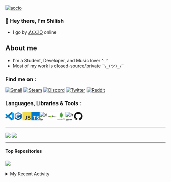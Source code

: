 <!-- 👋 Hey, I’m **Shilish**

Most of my work is private ^_^

Find some of my socials here

https://shilish.github.io/Shilish/ -->

[<img align="centre" alt="accio" src="https://cdn.discordapp.com/attachments/561917883958034444/898745223046369321/IO.png" />][rr]

### 👋 Hey there, I'm **Shilish**

- I go by [ɅᑕᑕIO][site] online

## About me

- I'm a Student, Developer, and Music lover `^_^`
- Most of my work is closed-source/private `¯\_(ツ)_/¯`

### Find me on :

[![Gmail](https://img.shields.io/badge/Gmail-D14836?style=for-the-badge&logo=gmail&logoColor=white)][mail]
[![Steam](https://img.shields.io/badge/steam-%23000000.svg?style=for-the-badge&logo=steam&logoColor=white)][steam]
[![Discord](https://img.shields.io/badge/%C9%85%E1%91%95%E1%91%95IO-%237289DA.svg?style=for-the-badge&logo=discord&logoColor=white)][discord]
[![Twitter](https://img.shields.io/badge/Twitter-%231DA1F2.svg?style=for-the-badge&logo=Twitter&logoColor=white)][twitter]
[![Reddit](https://img.shields.io/badge/Reddit-FF4500?style=for-the-badge&logo=reddit&logoColor=white)][reddit]

### Languages, Libraries & Tools :

[<img align="left" alt="vsc" width="27" height="27" src="https://raw.githubusercontent.com/github/explore/80688e429a7d4ef2fca1e82350fe8e3517d3494d/topics/visual-studio-code/visual-studio-code.png" />][rr]
[<img align="left" alt="C" width="27" height="27" src="https://raw.githubusercontent.com/devicons/devicon/master/icons/c/c-original.svg" />][rr]
[<img align="left" alt="js" width="27" height="27" src="https://raw.githubusercontent.com/devicons/devicon/master/icons/javascript/javascript-original.svg" />][rr]
[<img align="left" alt="ts" width="27" height="27" src="https://raw.githubusercontent.com/devicons/devicon/master/icons/typescript/typescript-original.svg" />][rr]
[<img align="left" alt="djs" width="27" height="27" src="https://discordjs.guide/meta-image.png" />][rr]
[<img align="left" alt="nodejs" width="27" height="27" src="https://raw.githubusercontent.com/devicons/devicon/master/icons/nodejs/nodejs-original-wordmark.svg" />][rr]
[<img align="left" alt="mongo" width="27" height="27" src="https://raw.githubusercontent.com/devicons/devicon/master/icons/mongodb/mongodb-original-wordmark.svg" />][rr]
[<img align="left" alt="heroku" width="27" height="27" src="https://www.vectorlogo.zone/logos/heroku/heroku-icon.svg" />][rr]
[<img align="left" alt="github" width="27" height="27" src="https://raw.githubusercontent.com/github/explore/78df643247d429f6cc873026c0622819ad797942/topics/github/github.png" />][rr]

<!-- [<img align="left" alt="" width="40" height="40" src="" />][rr] c2fffc//90f3f5//73fdff//03f8fc-->
<br>
</br>

---

<a href="https://www.youtube.com/watch?v=dQw4w9WgXcQ">
  <img align="center" src="https://readme-stats-acc.vercel.app/api?username=shilish&hide=issues,contribs&count_private=true&show_icons=true&include_all_commits=true&custom_title=ɅᑕᑕIO's+GitHub+Stats+👨‍💻&border_color=e8e8e8&border_radius=25&title_color=ff4d73&bg_color=2C2F33&icon_color=5865F2&text_color=e8e8e8" />
</a>

<a href="https://www.youtube.com/watch?v=dQw4w9WgXcQ">
  <img align="center" src="https://readme-stats-acc.vercel.app/api/top-langs/?username=shilish&layout=compact&border_color=e8e8e8&border_radius=25&custom_title=Most+Used+Languages+📊&title_color=ff4d73&bg_color=2C2F33&icon_color=5865F2&text_color=e8e8e8" />
</a>

<!-- [![MyGithubStats](https://readme-stats-acc.vercel.app/api?username=shilish&hide=issues,contribs&count_private=true&show_icons=true&include_all_commits=true&custom_title=ɅᑕᑕIO's+GitHub+Stats+👨‍💻&hide_border=true&title_color=ff4d73&bg_color=2C2F33&icon_color=5865F2&text_color=c2fffc)][rr]

[![TopLangs](https://readme-stats-acc.vercel.app/api/top-langs/?username=shilish&layout=compact&hide_border=true&custom_title=Most+Used+Languages+📊&title_color=ff4d73&bg_color=2C2F33&icon_color=5865F2&text_color=e8fffe)][rr] -->

---

#### Top Repositories

<a href="https://github.com/Shilish/Mr.Crown">
  <img align="center" src="https://readme-stats-acc.vercel.app/api/pin/?username=shilish&repo=Mr.Crown&hide_border=true&show_owner=true&title_color=1793ff&bg_color=2C2F33&icon_color=5865F2&text_color=e8e8e8" />
</a>

<!-- [![PinnedCard](https://readme-stats-acc.vercel.app/api/pin/?username=shilish&repo=Mr.Crown&hide_border=true&show_owner=true&title_color=ff4d73&bg_color=2C2F33&icon_color=5865F2&text_color=c2fffc)](https://github.com/Shilish/Mr.Crown) -->

<br>
</br>

<details>

<summary> My Recent Activity</summary>
  
<!--START_SECTION:activity-->
1. 🎉 Merged PR [#19](https://github.com/Shilish/Mr.Crown/pull/19) in [Shilish/Mr.Crown](https://github.com/Shilish/Mr.Crown)
2. 💪 Opened PR [#19](https://github.com/Shilish/Mr.Crown/pull/19) in [Shilish/Mr.Crown](https://github.com/Shilish/Mr.Crown)
3. 🎉 Merged PR [#18](https://github.com/Shilish/Mr.Crown/pull/18) in [Shilish/Mr.Crown](https://github.com/Shilish/Mr.Crown)
4. 💪 Opened PR [#18](https://github.com/Shilish/Mr.Crown/pull/18) in [Shilish/Mr.Crown](https://github.com/Shilish/Mr.Crown)
5. 🎉 Merged PR [#17](https://github.com/Shilish/Mr.Crown/pull/17) in [Shilish/Mr.Crown](https://github.com/Shilish/Mr.Crown)
<!--END_SECTION:activity-->

</details>

[site]: https://shilish.github.io/Shilish/
[github]: https://github.com/Shilish
[mail]: mailto:shilishvatsin@gmail.com
[steam]: https://steamcommunity.com/id/accio15/
[discord]: https://discord.com/invite/3T4zPr9
[twitter]: https://twitter.com/_shilish_
[reddit]: https://www.reddit.com/user/Alpha_1_5
[rr]: https://www.youtube.com/watch?v=dQw4w9WgXcQ
